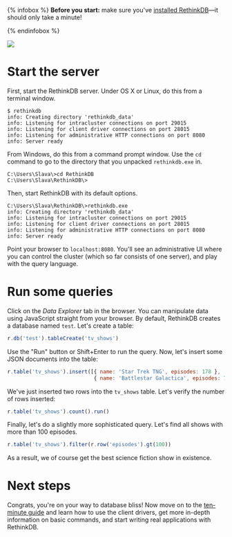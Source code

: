 {% infobox %}
__Before you start:__ make sure you've [installed RethinkDB][install]&mdash;it
should only take a minute!

[install]: /install
{% endinfobox %}

<img src="/assets/images/docs/api_illustrations/quickstart.png" class="api_command_illustration" />

# Start the server #

First, start the RethinkDB server. Under OS X or Linux, do this from a terminal window.

    $ rethinkdb
    info: Creating directory 'rethinkdb_data'
    info: Listening for intracluster connections on port 29015
    info: Listening for client driver connections on port 28015
    info: Listening for administrative HTTP connections on port 8080
    info: Server ready

From Windows, do this from a command prompt window. Use the `cd` command to go to the directory that you unpacked `rethinkdb.exe` in.

    C:\Users\Slava\>cd RethinkDB
    C:\Users\Slava\RethinkDB\>

Then, start RethinkDB with its default options.

    C:\Users\Slava\RethinkDB\>rethinkdb.exe
    info: Creating directory 'rethinkdb_data'
    info: Listening for intracluster connections on port 29015
    info: Listening for client driver connections on port 28015
    info: Listening for administrative HTTP connections on port 8080
    info: Server ready

Point your browser to `localhost:8080`. You'll see an administrative UI
where you can control the cluster (which so far consists of one server), and
play with the query language.

# Run some queries #

Click on the _Data Explorer_ tab in the browser. You can manipulate
data using JavaScript straight from your browser. By default,
RethinkDB creates a database named `test`. Let's create a table:

```javascript
r.db('test').tableCreate('tv_shows')
```

Use the "Run" button or Shift+Enter to run the query. Now, let's insert some JSON documents into the table:

```javascript
r.table('tv_shows').insert([{ name: 'Star Trek TNG', episodes: 178 },
                            { name: 'Battlestar Galactica', episodes: 75 }])
```

We've just inserted two rows into the `tv_shows` table. Let's verify the
number of rows inserted:

```javascript
r.table('tv_shows').count().run()
```

Finally, let's do a slightly more sophisticated query. Let's find all
shows with more than 100 episodes.

```javascript
r.table('tv_shows').filter(r.row('episodes').gt(100))
```

As a result, we of course get the best science fiction show in
existence.

# Next steps #

Congrats, you're on your way to database bliss! Now move on to the
[ten-minute guide](/docs/guide/javascript) and learn how to use the
client drivers, get more in-depth information on basic commands, and
start writing real applications with RethinkDB.
